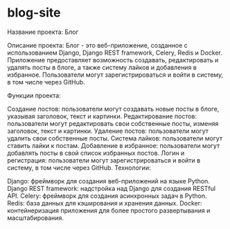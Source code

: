 # blog-site
Название проекта: Блог

Описание проекта:
Блог - это веб-приложение, созданное с использованием Django, Django REST framework, Celery, Redis и Docker. Приложение предоставляет возможность создавать, редактировать и удалять посты в блоге, а также систему лайков и добавления в избранное. Пользователи могут зарегистрироваться и войти в систему, в том числе через GitHub.

Функции проекта:

Создание постов: пользователи могут создавать новые посты в блоге, указывая заголовок, текст и картинки.
Редактирование постов: пользователи могут редактировать свои собственные посты, изменяя заголовок, текст и картинки.
Удаление постов: пользователи могут удалить свои собственные посты.
Система лайков: пользователи могут ставить лайки к постам.
Добавление в избранное: пользователи могут добавлять посты в свой список избранных постов.
Логин и регистрация: пользователи могут зарегистрироваться и войти в систему, в том числе через GitHub.
Технологии:

Django: фреймворк для создания веб-приложений на языке Python.
Django REST framework: надстройка над Django для создания RESTful API.
Celery: фреймворк для создания асинхронных задач в Python.
Redis: база данных для кэширования и хранения данных.
Docker: контейнеризация приложения для более простого развертывания и масштабирования.

